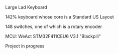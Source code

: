Large Lad Keyboard

142% keyboard whose core is a Standard US Layout

148 switches, one of which is a rotary encoder

MCU: WeAct STM32F411CEU6 V3.1 "Blackpill"

Project in progress




